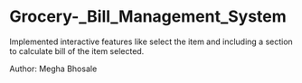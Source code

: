 # Grocery-_Bill_Management_System
Implemented interactive features like select the item and including a section to calculate  bill of the item selected.

Author: Megha Bhosale

